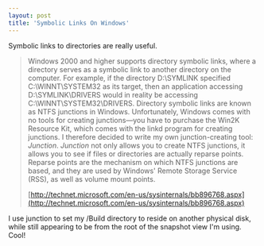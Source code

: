 ```yaml
---
layout: post
title: 'Symbolic Links On Windows'
---
```

Symbolic links to directories are really useful.

> Windows 2000 and higher supports directory symbolic links, where a directory serves as a symbolic link to another directory on the computer. For example, if the directory D:\SYMLINK specified C:\WINNT\SYSTEM32 as its target, then an application accessing D:\SYMLINK\DRIVERS would in reality be accessing C:\WINNT\SYSTEM32\DRIVERS. Directory symbolic links are known as NTFS junctions in Windows. Unfortunately, Windows comes with no tools for creating junctions—you have to purchase the Win2K Resource Kit, which comes with the linkd program for creating junctions. I therefore decided to write my own junction-creating tool: _Junction_. _Junction_ not only allows you to create NTFS junctions, it allows you to see if files or directories are actually reparse points. Reparse points are the mechanism on which NTFS junctions are based, and they are used by Windows' Remote Storage Service (RSS), as well as volume mount points. 
> 
> [http://technet.microsoft.com/en-us/sysinternals/bb896768.aspx](http://technet.microsoft.com/en-us/sysinternals/bb896768.aspx)

I use junction to set my /Build directory to reside on another physical disk, while still appearing to be from the root of the snapshot view I'm using. Cool!
